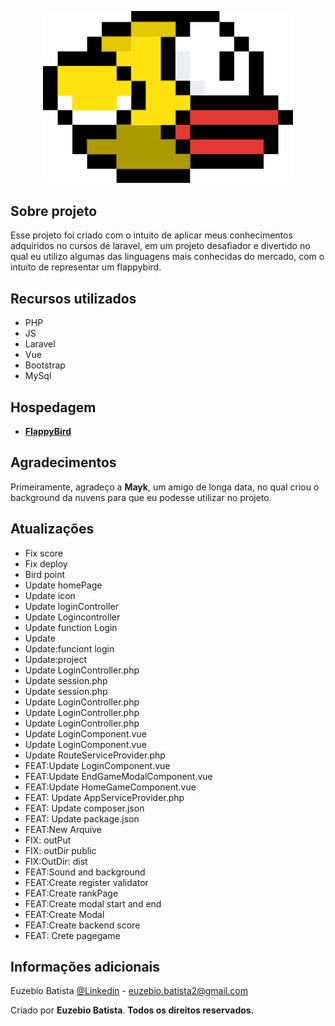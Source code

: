 <p align="center"><img src="./public/gif/javascript.gif" width="400" alt="Logo flappybird"></p>

## Sobre projeto

Esse projeto foi criado com o intuito de aplicar meus conhecimentos adquiridos no cursos de laravel, em um projeto desafiador e divertido no qual eu utilizo algumas das linguagens mais conhecidas do mercado, com o intuito de representar um flappybird.

## Recursos utilizados

- PHP
- JS
- Laravel
- Vue
- Bootstrap
- MySql

## Hospedagem

- **[FlappyBird](https://vueflappybird.great-site.net/)**

## Agradecimentos

Primeiramente, agradeço a **Mayk**, um amigo de longa data, no qual criou o background da nuvens para que eu podesse utilizar no projeto.

## Atualizações

- Fix score
- Fix deploy
- Bird point
- Update homePage
- Update icon
- Update loginController
- Update Logincontroller
- Update function Login
- Update
- Update:funciont login
- Update:project
- Update LoginController.php
- Update session.php
- Update session.php
- Update LoginController.php
- Update LoginController.php
- Update LoginController.php
- Update LoginComponent.vue
- Update LoginComponent.vue
- Update RouteServiceProvider.php
- FEAT:Update LoginComponent.vue
- FEAT:Update EndGameModalComponent.vue
- FEAT:Update HomeGameComponent.vue
- FEAT: Update AppServiceProvider.php
- FEAT: Update composer.json
- FEAT: Update package.json
- FEAT:New Arquive
- FIX: outPut
- FIX: outDir public
- FIX:OutDir: dist
- FEAT:Sound and background
- FEAT:Create register validator
- FEAT:Create rankPage
- FEAT:Create modal start and end
- FEAT:Create Modal
- FEAT:Create backend score
- FEAT: Crete pagegame

## Informações adicionais

Euzebio Batista [@Linkedin](https://www.linkedin.com/in/euzebio-batista) - euzebio.batista2@gmail.com

Criado por **Euzebio Batista**.
**Todos os direitos reservados.**
